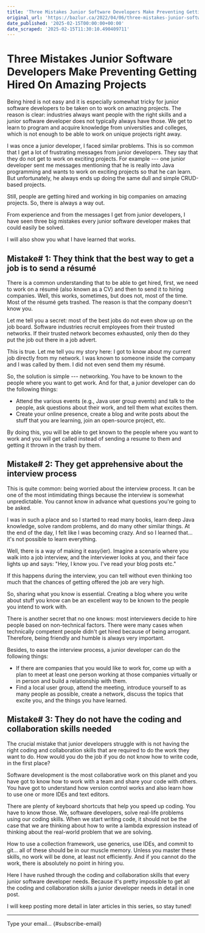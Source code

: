```yaml
---
title: 'Three Mistakes Junior Software Developers Make Preventing Getting Hired On Amazing Projects'
original_url: 'https://bazlur.ca/2022/04/06/three-mistakes-junior-software-developers-make-preventing-getting-hired-on-amazing-projects/'
date_published: '2025-02-15T00:00:00+00:00'
date_scraped: '2025-02-15T11:30:10.490409711'
---
```


Three Mistakes Junior Software Developers Make Preventing Getting Hired On Amazing Projects
===========================================================================================

Being hired is not easy and it is especially somewhat tricky for junior software developers to be taken on to work on amazing projects. The reason is clear: industries always want people with the right skills and a junior software developer does not typically always have those. We get to learn to program and acquire knowledge from universities and colleges, which is not enough to be able to work on unique projects right away.

I was once a junior developer, I faced similar problems. This is so common that I get a lot of frustrating messages from junior developers. They say that they do not get to work on exciting projects. For example --- one junior developer sent me messages mentioning that he is really into Java programming and wants to work on exciting projects so that he can learn. But unfortunately, he always ends up doing the same dull and simple CRUD-based projects.

Still, people are getting hired and working in big companies on amazing projects. So, there is always a way out.

From experience and from the messages I get from junior developers, I have seen three big mistakes every junior software developer makes that could easily be solved.

I will also show you what I have learned that works.

Mistake# 1: They think that the best way to get a job is to send a résumé
-------------------------------------------------------------------------

There is a common understanding that to be able to get hired, first, we need to work on a résumé (also known as a CV) and then to send it to hiring companies. Well, this works, sometimes, but does not, most of the time. Most of the résumé gets trashed. The reason is that the company doesn't know you.

Let me tell you a secret: most of the best jobs do not even show up on the job board. Software industries recruit employees from their trusted networks. If their trusted network becomes exhausted, only then do they put the job out there in a job advert.

This is true. Let me tell you my story here: I got to know about my current job directly from my network. I was known to someone inside the company and I was called by them. I did not even send them my résumé.

So, the solution is simple --- networking. You have to be known to the people where you want to get work. And for that, a junior developer can do the following things:

* Attend the various events (e.g., Java user group events) and talk to the people, ask questions about their work, and tell them what excites them.
* Create your online presence, create a blog and write posts about the stuff that you are learning, join an open-source project, etc.

By doing this, you will be able to get known to the people where you want to work and you will get called instead of sending a resume to them and getting it thrown in the trash by them.

Mistake# 2: They get apprehensive about the interview process
-------------------------------------------------------------

This is quite common: being worried about the interview process. It can be one of the most intimidating things because the interview is somewhat unpredictable. You cannot know in advance what questions you're going to be asked.

I was in such a place and so I started to read many books, learn deep Java knowledge, solve random problems, and do many other similar things. At the end of the day, I felt like I was becoming crazy. And so I learned that... it's not possible to learn everything.

Well, there is a way of making it easy(ier). Imagine a scenario where you walk into a job interview, and the interviewer looks at you, and their face lights up and says: "Hey, I know you. I've read your blog posts etc."

If this happens during the interview, you can tell without even thinking too much that the chances of getting offered the job are very high.

So, sharing what you know is essential. Creating a blog where you write about stuff you know can be an excellent way to be known to the people you intend to work with.

There is another secret that no one knows: most interviewers decide to hire people based on non-technical factors. There were many cases when technically competent people didn't get hired because of being arrogant. Therefore, being friendly and humble is always very important.

Besides, to ease the interview process, a junior developer can do the following things:

* If there are companies that you would like to work for, come up with a plan to meet at least one person working at those companies virtually or in person and build a relationship with them.
* Find a local user group, attend the meeting, introduce yourself to as many people as possible, create a network, discuss the topics that excite you, and the things you have learned.

Mistake# 3: They do not have the coding and collaboration skills needed
-----------------------------------------------------------------------

The crucial mistake that junior developers struggle with is not having the right coding and collaboration skills that are required to do the work they want to do. How would you do the job if you do not know how to write code, in the first place?

Software development is the most collaborative work on this planet and you have got to know how to work with a team and share your code with others. You have got to understand how version control works and also learn how to use one or more IDEs and text editors.

There are plenty of keyboard shortcuts that help you speed up coding. You have to know those. We, software developers, solve real-life problems using our coding skills. When we start writing code, it should not be the case that we are thinking about how to write a lambda expression instead of thinking about the real-world problem that we are solving.

How to use a collection framework, use generics, use IDEs, and commit to git... all of these should be in our muscle memory. Unless you master these skills, no work will be done, at least not efficiently. And if you cannot do the work, there is absolutely no point in hiring you.

Here I have rushed through the coding and collaboration skills that every junior software developer needs. Because it's pretty impossible to get all the coding and collaboration skills a junior developer needs in detail in one post.

I will keep posting more detail in later articles in this series, so stay tuned!  

*** ** * ** ***

Type your email... {#subscribe-email}
